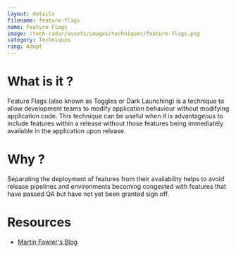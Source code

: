 ```yaml
---
layout: details
filename: feature-flags
name: Feature Flags
image: /tech-radar/assets/images/techniques/feature-flags.png 
category: Techniques
ring: Adopt
---
```


# What is it ?
Feature Flags (also known as Toggles or Dark Launching) is a technique to allow development teams to modify application behaviour without modifying application code. This technique can be useful when it is advantageous to include features within a release without those features being immediately available in the application upon release. 

# Why ?
Separating the deployment of features from their availability helps to avoid release pipelines and environments becoming congested with features that have passed QA but have not yet been granted sign off.

# Resources
- [Martin Fowler's Blog](https://martinfowler.com/bliki/DarkLaunching.html)

